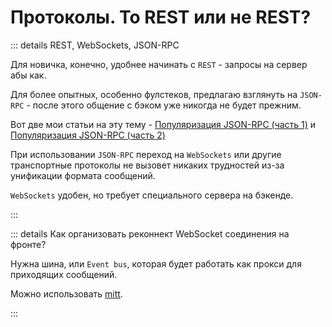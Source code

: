 # Протоколы. To REST или не REST?

::: details REST, WebSockets, JSON-RPC

Для новичка, конечно, удобнее начинать с `REST` - запросы на сервер абы как.

Для более опытных, особенно фулстеков, предлагаю взглянуть на `JSON-RPC` - после этого общение с бэком уже никогда не будет прежним.

Вот две мои статьи на эту тему - [Популяризация JSON-RPC (часть 1)](https://habr.com/ru/articles/709362/) и [Популяризация JSON-RPC (часть 2)](https://habr.com/ru/articles/710652/)

При использовании `JSON-RPC` переход на `WebSockets` или другие транспортные протоколы не вызовет никаких трудностей из-за унификации формата сообщений.

`WebSockets` удобен, но требует специального сервера на бэкенде.

:::

::: details Как организовать реконнект WebSocket соединения на фронте?

Нужна шина, или `Еvent bus`, которая будет работать как прокси для приходящих сообщений.

Можно использовать [mitt](https://github.com/developit/mitt).

:::
